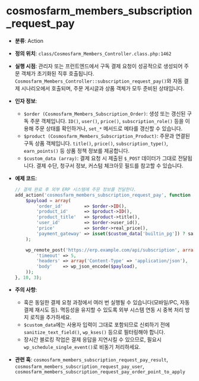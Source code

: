 ﻿# cosmosfarm_members_subscription_request_pay

- **분류**: Action
- **정의 위치**: `class/Cosmosfarm_Members_Controller.class.php:1462`
- **실행 시점**: 관리자 또는 프런트엔드에서 구독 결제 요청이 성공적으로 생성되어 주문 객체가 초기화된 직후 호출됩니다. `Cosmosfarm_Members_Controller::subscription_request_pay()`와 자동 결제 시나리오에서 호출되며, 주문 게시글과 상품 객체가 모두 준비된 상태입니다.
- **인자 정보**:
  - `$order (Cosmosfarm_Members_Subscription_Order)`: 생성 또는 갱신된 구독 주문 객체입니다. `ID()`, `user()`, `price()`, `subscription_role()` 등을 이용해 주문 상태를 확인하거나, `set_*` 메서드로 메타를 갱신할 수 있습니다.
  - `$product (Cosmosfarm_Members_Subscription_Product)`: 주문과 연결된 구독 상품 객체입니다. `title()`, `price()`, `subscription_type()`, `earn_points()` 등 상품 정책 정보를 제공합니다.
  - `$custom_data (array)`: 결제 요청 시 제출된 `$_POST` 데이터가 그대로 전달됩니다. 결제 수단, 청구서 정보, 커스텀 체크아웃 필드를 참고할 수 있습니다.
- **예제 코드**:

  ```php
  // 결제 완료 후 외부 ERP 시스템에 주문 정보를 전달한다.
  add_action('cosmosfarm_members_subscription_request_pay', function ($order, $product, $custom_data) {
      $payload = array(
          'order_id'        => $order->ID(),
          'product_id'      => $product->ID(),
          'product_title'   => $product->title(),
          'user_id'         => $order->user_id(),
          'price'           => $order->real_price(),
          'payment_gateway' => isset($custom_data['builtin_pg']) ? sanitize_text_field($custom_data['builtin_pg']) : '',
      );
  
      wp_remote_post('https://erp.example.com/api/subscription', array(
          'timeout' => 5,
          'headers' => array('Content-Type' => 'application/json'),
          'body'    => wp_json_encode($payload),
      ));
  }, 10, 3);
  ```
- **주의 사항**:
  - 훅은 동일한 결제 요청 과정에서 여러 번 실행될 수 있습니다(모바일/PC, 자동 결제 재시도 등). 멱등성을 유지할 수 있도록 외부 시스템 연동 시 중복 처리 방지 로직을 추가하세요.
  - `$custom_data`에는 사용자 입력이 그대로 포함되므로 신뢰하기 전에 `sanitize_text_field()`, `wp_kses()` 등으로 필터링해야 합니다.
  - 장시간 블로킹 작업은 결제 응답을 지연시킬 수 있으므로, 필요시 `wp_schedule_single_event()`로 비동기 처리하세요.
- **관련 훅**: `cosmosfarm_members_subscription_request_pay_result`, `cosmosfarm_members_subscription_request_pay_user`, `cosmosfarm_members_subscription_request_pay_order_point_to_apply`
